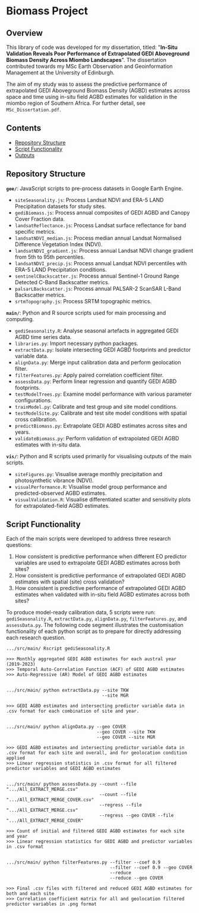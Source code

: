 # Biomass Project

## Overview

This library of code was developed for my dissertation, titled: "**In-Situ Validation Reveals Poor Performance of Extrapolated GEDI Aboveground Biomass Density Across Miombo Landscapes**". The dissertation contributed towards my MSc Earth Observation and Geoinformation Management at the University of Edinburgh.

The aim of my study was to assess the predictive performance of extrapolated GEDI Aboveground Biomass Density (AGBD) estimates across space and time using in-situ field AGBD estimates for validation in the miombo region of Southern Africa. For further detail, see `MSc_Dissertation.pdf`.

## Contents
- [Repository Structure](#Repository-Structure)
- [Script Functionality](#Script-Functionality)
- [Outputs](#Outputs)

## Repository Structure

**`gee/`**: JavaScript scripts to pre-process datasets in Google Earth Engine.

- `siteSeasonality.js`: Process Landsat NDVI and ERA-5 LAND Precipitation datasets for study sites.
- `gediBiomass.js`: Process annual composites of GEDI AGBD and Canopy Cover Fraction data.
- `landsatReflectance.js`: Process Landsat surface reflectance for band specific metrics.
- `landsatNDVI_median.js`: Process median annual Landsat Normalised Difference Vegetation Index (NDVI).
- `landsatNDVI_gradient.js`: Process annual Landsat NDVI change gradient from 5th to 95th percentiles.
- `landsatNDVI_precip.js`: Process annual Landsat NDVI percentiles with ERA-5 LAND Precipitation conditions.
- `sentinelCBackscatter.js`: Process annual Sentinel-1 Ground Range Detected C-Band Backscatter metrics.
- `palsarLBackscatter.js`: Process annual PALSAR-2 ScanSAR L-Band Backscatter metrics.
- `srtmTopography.js`: Process SRTM topographic metrics.
  
**`main/`**: Python and R source scripts used for main processing and computing. 

- `gediSeasonality.R`: Analyse seasonal artefacts in aggregated GEDI AGBD time series data.
- `libraries.py`: Import necessary python packages.
- `extractData.py`: Isolate intersecting GEDI AGBD footprints and predictor variable data.
- `alignData.py`: Merge input calibration data and perform geolocation filter.
- `filterFeatures.py`: Apply paired correlation coefficient filter.
- `assessData.py`: Perform linear regression and quantify GEDI AGBD footprints.
- `testModelTrees.py`: Examine model performance with various parameter configurations.
- `trainModel.py`: Calibrate and test group and site model conditions.
- `testModelSite.py`: Calibrate and test site model conditions with spatial cross calibration.
- `predictBiomass.py`: Extrapolate GEDI AGBD estimates across sites and years.
- `validateBiomass.py`: Perform validation of extrapolated GEDI AGBD estimates with in-situ data.

**`vis/`**: Python and R scripts used primarily for visualising outputs of the main scripts.

- `siteFigures.py`: Visualise average monthly precipitation and photosynthetic vibrance (NDVI).
- `visualPerformance.R`: Visualise model group performance and predicted-observed AGBD estimates.
- `visualValidation.R`: Visualise differentiated scatter and sensitivity plots for extrapolated-field AGBD estimates.


## Script Functionality

Each of the main scripts were developed to address three research questions:
1. How consistent is predictive performance when different EO predictor variables are used to extrapolate GEDI AGBD estimates across both sites?
2. How consistent is predictive performance of extrapolated GEDI AGBD estimates with spatial (site) cross validation?
3. How consistent is predictive performance of extrapolated GEDI AGBD estimates when validated with in-situ field AGBD estimates across both sites?

To produce model-ready calibration data, 5 scripts were run: `gediSeasonality.R`, `extractData.py`, `alignData.py`, `filterFeatures.py`, and `assessData.py`. The following code segment illustrates the customisation functionality of each python script as to prepare for directly addressing each research question.

    .../src/main/ Rscript gediSeasonality.R

    >>> Monthly aggregated GEDI AGBD estimates for each austral year (2019-2023)
    >>> Temporal Auto-Correlation Function (ACF) of GEDI AGBD estimates
    >>> Auto-Regressive (AR) Model of GEDI AGBD estimates

 
    .../src/main/ python extractData.py --site TKW
                                        --site MGR

    >>> GEDI AGBD estimates and intersecting predictor variable data in .csv format for each combination of site and year.


    .../src/main/ python alignData.py --geo COVER
                                      --geo COVER --site TKW
                                      --geo COVER --site MGR

    >>> GEDI AGBD estimates and intersecting predictor variable data in .csv format for each site and overall, and for geolocation condition applied
    >>> Linear regression statistics in .csv format for all filtered predictor variables and GEDI AGBD estimates


    .../src/main/ python assessData.py --count --file ".../All_EXTRACT_MERGE.csv"
                                       --count --file ".../All_EXTRACT_MERGE_COVER.csv"
                                       --regress --file ".../All_EXTRACT_MERGE.csv"
                                       --regress --geo COVER --file ".../All_EXTRACT_MERGE_COVER"

    >>> Count of initial and filtered GEDI AGBD estimates for each site and year
    >>> Linear regression statistics for GEDI AGBD and predictor variables in .csv format
    

    .../src/main/ python filterFeatures.py --filter --coef 0.9
                                           --filter --coef 0.9 --geo COVER
                                           --reduce
                                           --reduce --geo COVER

    >>> Final .csv files with filtered and reduced GEDI AGBD estimates for both and each site
    >>> Correlation coefficient matrix for all and geolocation filtered predictor variables in .png format




